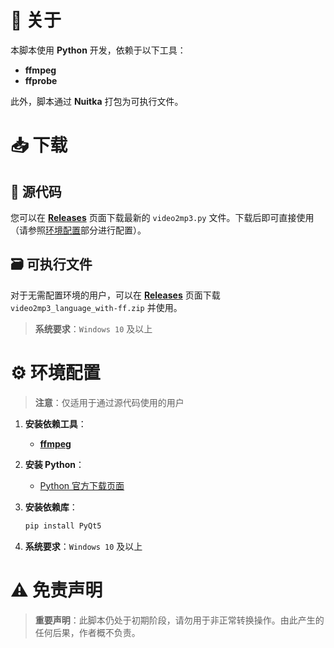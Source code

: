 # 📜 关于

本脚本使用 **Python** 开发，依赖于以下工具：

- **ffmpeg**
- **ffprobe**

此外，脚本通过 **Nuitka** 打包为可执行文件。

# 📥 下载

## 📂 源代码

您可以在 [**Releases**](https://github.com/yhgzs-111/video2mp3/releases/latest/download/video2mp3.py) 页面下载最新的 `video2mp3.py` 文件。下载后即可直接使用（请参照[环境配置](#环境配置)部分进行配置）。

## 🗃️ 可执行文件

对于无需配置环境的用户，可以在 [**Releases**](https://github.com/yhgzs-111/video2mp3/releases/latest/download/video2mp3_language_with-ff.zip) 页面下载 `video2mp3_language_with-ff.zip` 并使用。

> **系统要求**：`Windows 10` 及以上

# ⚙️ 环境配置

> **注意**：仅适用于通过源代码使用的用户

1. **安装依赖工具**：
   - [**ffmpeg**](https://ffmpeg.org/)

2. **安装 Python**：
   - [Python 官方下载页面](https://www.python.org/downloads/)

3. **安装依赖库**：
   ```bash
   pip install PyQt5
   
4. **系统要求**：`Windows 10` 及以上

# ⚠️ 免责声明

> **重要声明**：此脚本仍处于初期阶段，请勿用于非正常转换操作。由此产生的任何后果，作者概不负责。
